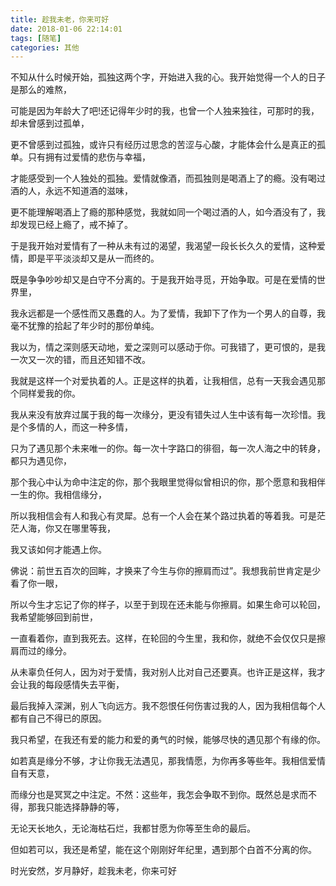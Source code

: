```yaml
---
title: 趁我未老，你来可好
date: 2018-01-06 22:14:01
tags: [随笔]
categories: 其他
---
```

不知从什么时候开始，孤独这两个字，开始进入我的心。我开始觉得一个人的日子是那么的难熬，

可能是因为年龄大了吧!还记得年少时的我，也曾一个人独来独往，可那时的我，却未曾感到过孤单，

更不曾感到过孤独，或许只有经历过思念的苦涩与心酸，才能体会什么是真正的孤单。只有拥有过爱情的悲伤与幸福，

才能感受到一个人独处的孤独。爱情就像酒，而孤独则是喝酒上了的瘾。没有喝过酒的人，永远不知道酒的滋味，

更不能理解喝酒上了瘾的那种感觉，我就如同一个喝过酒的人，如今酒没有了，我却发现已经上瘾了，戒不掉了。

于是我开始对爱情有了一种从未有过的渴望，我渴望一段长长久久的爱情，这种爱情，即是平平淡淡却又是从一而终的。

既是争争吵吵却又是白守不分离的。于是我开始寻觅，开始争取。可是在爱情的世界里，

我永远都是一个感性而又愚蠢的人。为了爱情，我卸下了作为一个男人的自尊，我毫不犹豫的拾起了年少时的那份单纯。

我以为，情之深则感天动地，爱之深则可以感动于你。可我错了，更可恨的，是我一次又一次的错，而且还知错不改。

我就是这样一个对爱执着的人。正是这样的执着，让我相信，总有一天我会遇见那个同样爱我的你。

我从来没有放弃过属于我的每一次缘分，更没有错失过人生中该有每一次珍惜。我是个多情的人，而这一种多情，

只为了遇见那个未来唯一的你。每一次十字路口的徘徊，每一次人海之中的转身，都只为遇见你，

那个我心中认为命中注定的你，那个我眼里觉得似曾相识的你，那个愿意和我相伴一生的你。我相信缘分，

所以我相信会有人和我心有灵犀。总有一个人会在某个路过执着的等着我。可是茫茫人海，你又在哪里等我，

我又该如何才能遇上你。

佛说：前世五百次的回眸，才换来了今生与你的擦肩而过”。我想我前世肯定是少看了你一眼，

所以今生才忘记了你的样子，以至于到现在还未能与你擦肩。如果生命可以轮回，我希望能够回到前世，

一直看着你，直到我死去。这样，在轮回的今生里，我和你，就绝不会仅仅只是擦肩而过的缘分。

从未辜负任何人，因为对于爱情，我对别人比对自己还要真。也许正是这样，我才会让我的每段感情失去平衡，

最后我掉入深渊，别人飞向远方。我不怨恨任何伤害过我的人，因为我相信每个人都有自己不得已的原因。

我只希望，在我还有爱的能力和爱的勇气的时候，能够尽快的遇见那个有缘的你。

如若真是缘分不够，才让你我无法遇见，那我情愿，为你再多等些年。我相信爱情自有天意，

而缘分也是冥冥之中注定。不然：这些年，我怎会争取不到你。既然总是求而不得，那我只能选择静静的等，

无论天长地久，无论海枯石烂，我都甘愿为你等至生命的最后。

但如若可以，我还是希望，能在这个刚刚好年纪里，遇到那个白首不分离的你。

时光安然，岁月静好，趁我未老，你来可好